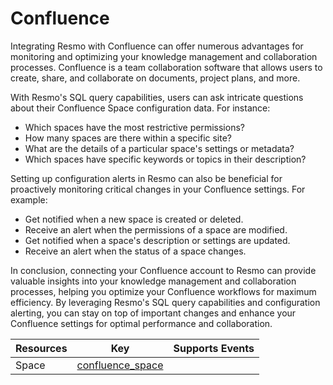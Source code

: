Confluence
==========
Integrating Resmo with Confluence can offer numerous advantages for monitoring and optimizing your knowledge management and collaboration processes. Confluence is a team collaboration software that allows users to create, share, and collaborate on documents, project plans, and more.

With Resmo's SQL query capabilities, users can ask intricate questions about their Confluence Space configuration data. For instance:

* Which spaces have the most restrictive permissions?
* How many spaces are there within a specific site?
* What are the details of a particular space's settings or metadata?
* Which spaces have specific keywords or topics in their description?

Setting up configuration alerts in Resmo can also be beneficial for proactively monitoring critical changes in your Confluence settings. For example:

* Get notified when a new space is created or deleted.
* Receive an alert when the permissions of a space are modified.
* Get notified when a space's description or settings are updated.
* Receive an alert when the status of a space changes.

In conclusion, connecting your Confluence account to Resmo can provide valuable insights into your knowledge management and collaboration processes, helping you optimize your Confluence workflows for maximum efficiency. By leveraging Resmo's SQL query capabilities and configuration alerting, you can stay on top of important changes and enhance your Confluence settings for optimal performance and collaboration.

| **Resources** | **Key**                                   | **Supports Events** |
| ------------- | ----------------------------------------- | ------------------- |
| Space         | [confluence\_space](confluence\_space.md) |                     |
